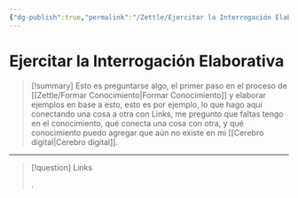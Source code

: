 ```yaml
---
{"dg-publish":true,"permalink":"/Zettle/Ejercitar la Interrogación Elaborativa/","title":"Ejercitar la Interrogación Elaborativa","tags":["Idea,"],"created":"2023-08-26T22:16:07.744-05:00","updated":"2023-08-31T18:18:36.866-05:00"}
---
```



# Ejercitar la Interrogación Elaborativa

> [!summary] 
> Esto es preguntarse algo, el primer paso en el proceso de [[Zettle/Formar Conocimiento\|Formar Conocimiento]] y elaborar ejemplos en base a esto, esto es por ejemplo, lo que hago aquí conectando una cosa a otra con Links, me pregunto que faltas tengo en el conocimiento, qué conecta una cosa con otra, y qué conocimiento puedo agregar que aún no existe en mi [[Cerebro digital\|Cerebro digital]].

- - - 
> [!question] Links
> 
> .
